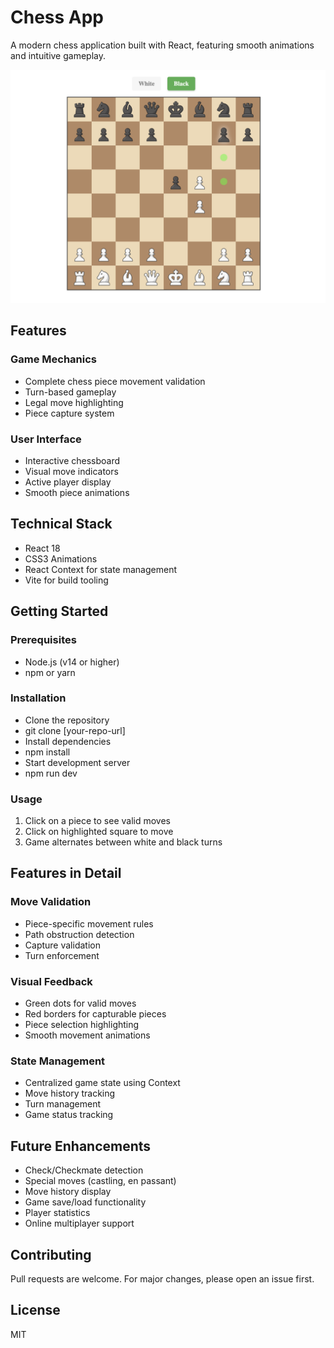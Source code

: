 # Chess App

A modern chess application built with React, featuring smooth animations and intuitive gameplay.

![Chess App Screenshot](./src/assets/chess-screenshot.png)

## Features

### Game Mechanics
- Complete chess piece movement validation
- Turn-based gameplay
- Legal move highlighting
- Piece capture system

### User Interface
- Interactive chessboard
- Visual move indicators
- Active player display
- Smooth piece animations

## Technical Stack
- React 18
- CSS3 Animations
- React Context for state management
- Vite for build tooling

## Getting Started

### Prerequisites
- Node.js (v14 or higher)
- npm or yarn

### Installation
- Clone the repository
- git clone [your-repo-url]
- Install dependencies
- npm install
- Start development server
- npm run dev

### Usage
1. Click on a piece to see valid moves
2. Click on highlighted square to move
3. Game alternates between white and black turns


## Features in Detail

### Move Validation
- Piece-specific movement rules
- Path obstruction detection
- Capture validation
- Turn enforcement

### Visual Feedback
- Green dots for valid moves
- Red borders for capturable pieces
- Piece selection highlighting
- Smooth movement animations

### State Management
- Centralized game state using Context
- Move history tracking
- Turn management
- Game status tracking

## Future Enhancements
- Check/Checkmate detection
- Special moves (castling, en passant)
- Move history display
- Game save/load functionality
- Player statistics
- Online multiplayer support

## Contributing
Pull requests are welcome. For major changes, please open an issue first.

## License
MIT